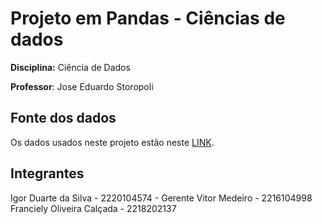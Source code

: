 # Projeto em Pandas - Ciências de dados 
**Disciplina:** Ciência de Dados

**Professor**: Jose Eduardo Storopoli

## Fonte dos dados

Os dados usados neste projeto estão neste [LINK](https://www.gov.br/inep/pt-br/acesso-a-informacao/dados-abertos/indicadores-educacionais/nivel-socioeconomico).

## Integrantes
Igor Duarte da Silva - 2220104574 - Gerente
Vitor Medeiro - 2216104998
Franciely Oliveira Calçada - 2218202137
